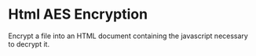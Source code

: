 Html AES Encryption
===============

Encrypt a file into an HTML document containing the javascript necessary to decrypt it.